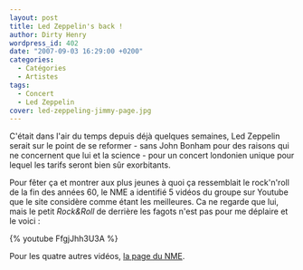 ```yaml
---
layout: post
title: Led Zeppelin's back !
author: Dirty Henry
wordpress_id: 402
date: "2007-09-03 16:29:00 +0200"
categories:
  - Catégories
  - Artistes
tags:
  - Concert
  - Led Zeppelin
cover: led-zeppeling-jimmy-page.jpg
---
```


C'était dans l'air du temps depuis déjà quelques semaines, Led Zeppelin serait
sur le point de se reformer - sans John Bonham pour des raisons qui ne
concernent que lui et la science - pour un concert londonien unique pour lequel
les tarifs seront bien sûr exorbitants.

Pour fêter ça et montrer aux plus jeunes à quoi ça ressemblait le rock'n'roll de
la fin des années 60, le NME a identifié 5 vidéos du groupe sur Youtube que le
site considère comme étant les meilleures. Ca ne regarde que lui, mais le petit
_Rock&Roll_ de derrière les fagots n'est pas pour me déplaire et le voici :

{% youtube FfgjJhh3U3A %}

Pour les quatre autres vidéos,
<a href="http://www.nme.com/blog/index.php?blog=10&title=led_zeppelin_top_5_youtube_moments&more=1&c=1&tb=1&pb=1">la
page du NME</a>.
